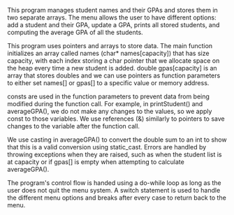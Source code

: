 This program manages student names and their GPAs and stores them in two separate arrays. The menu allows the user to have different options: add a student and their GPA, update a GPA, prints all stored students, and computing the average GPA of all the students. 

This program uses pointers and arrays to store data. The main function initializes an array called names (char* names[capacity]) that has size capacity, with each index storing a char pointer that we allocate space on the heap every time a new student is added. double gpas[capacity] is an array that stores doubles and we can use pointers as function parameters to either set names[] or gpas[] to a specific value or memory address. 

consts are used in the function parameters to prevent data from being modified during the function call. For example, in printStudent() and averageGPA(), we do not make any changes to the values, so we apply const to those variables. We use references (&) similarly to pointers to save changes to the variable after the function call. 

We use casting in averageGPA() to convert the double sum to an int to show that this is a valid conversion using static_cast. Errors are handled by throwing exceptions when they are raised, such as when the student list is at capacity or if gpas[] is empty when attempting to calculate averageGPA(). 

The program's control flow is handed using a do-while loop as long as the user does not quit the menu system. A switch statement is used to handle the different menu options and breaks after every case to return back to the menu. 
